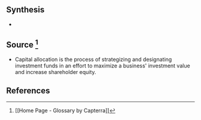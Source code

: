 ## Synthesis
- 
## Source [^1]
- Capital allocation is the process of strategizing and designating investment funds in an effort to maximize a business' investment value and increase shareholder equity.
## References

[^1]: [[Home Page - Glossary by Capterra]]